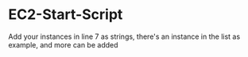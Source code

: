 ﻿# EC2-Start-Script

Add your instances in line 7 as strings, there's an instance in the list as example, and more can be added
